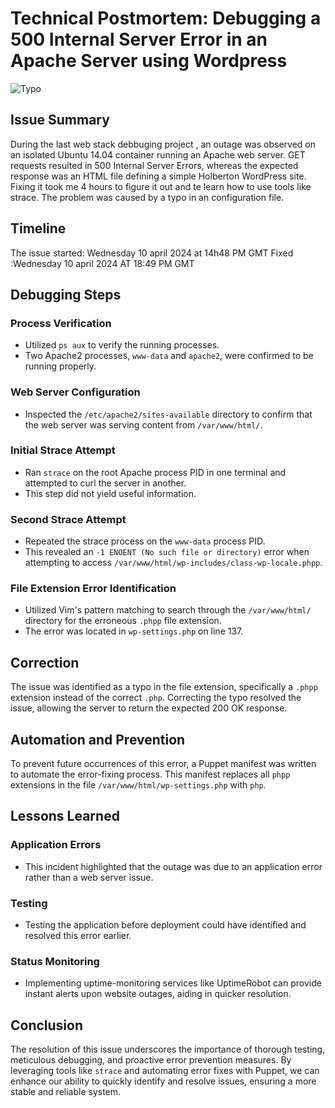 # Technical Postmortem: Debugging a 500 Internal Server Error in an Apache Server using Wordpress

![Typo](https://preview.redd.it/8gwce0j02oa21.jpg?width=640&crop=smart&auto=webp&s=a0dce8dfd17eff67a617022690b364fe31e43986)

## Issue Summary
During the last web stack debbuging project , an outage was observed on an isolated Ubuntu 14.04 container running an Apache web server. GET requests resulted in 500 Internal Server Errors, whereas the expected response was an HTML file defining a simple Holberton WordPress site.
Fixing it took me 4 hours to figure it out and te learn how to use tools like strace.
The problem was caused by a typo in an configuration file.

## Timeline
The issue started:  Wednesday 10 april 2024 at 14h48 PM GMT
Fixed :Wednesday 10 april 2024 AT 18:49 PM GMT

## Debugging Steps

### Process Verification
- Utilized `ps aux` to verify the running processes.
- Two Apache2 processes, `www-data` and `apache2`, were confirmed to be running properly.

### Web Server Configuration
- Inspected the `/etc/apache2/sites-available` directory to confirm that the web server was serving content from `/var/www/html/`.

### Initial Strace Attempt
- Ran `strace` on the root Apache process PID in one terminal and attempted to curl the server in another.
- This step did not yield useful information.

### Second Strace Attempt
- Repeated the strace process on the `www-data` process PID.
- This revealed an `-1 ENOENT (No such file or directory)` error when attempting to access `/var/www/html/wp-includes/class-wp-locale.phpp`.

### File Extension Error Identification
- Utilized Vim's pattern matching to search through the `/var/www/html/` directory for the erroneous `.phpp` file extension.
- The error was located in `wp-settings.php` on line 137.

## Correction
The issue was identified as a typo in the file extension, specifically a `.phpp` extension instead of the correct `.php`. Correcting the typo resolved the issue, allowing the server to return the expected 200 OK response.

## Automation and Prevention
To prevent future occurrences of this error, a Puppet manifest was written to automate the error-fixing process. This manifest replaces all `phpp` extensions in the file `/var/www/html/wp-settings.php` with `php`.

## Lessons Learned

### Application Errors
- This incident highlighted that the outage was due to an application error rather than a web server issue.

### Testing
- Testing the application before deployment could have identified and resolved this error earlier.

### Status Monitoring
- Implementing uptime-monitoring services like UptimeRobot can provide instant alerts upon website outages, aiding in quicker resolution.

## Conclusion
The resolution of this issue underscores the importance of thorough testing, meticulous debugging, and proactive error prevention measures. By leveraging tools like `strace` and automating error fixes with Puppet, we can enhance our ability to quickly identify and resolve issues, ensuring a more stable and reliable system.


